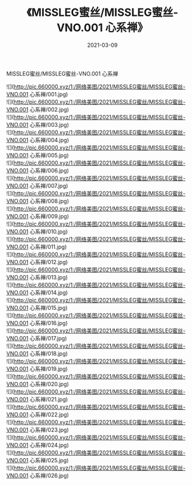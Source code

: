﻿---
layout: post
title:  《MISSLEG蜜丝/MISSLEG蜜丝-VNO.001 心系禅》
date:   2021-03-09
img: http://pic.660000.xyz/1:/网络美图/2021/MISSLEG蜜丝/MISSLEG蜜丝-VNO.001 心系禅/000.jpg
categories: [美女, 清纯, 唯美]
---

MISSLEG蜜丝/MISSLEG蜜丝-VNO.001 心系禅

 ![](http://pic.660000.xyz/1:/网络美图/2021/MISSLEG蜜丝/MISSLEG蜜丝-VNO.001 心系禅/001.jpg) <br>![](http://pic.660000.xyz/1:/网络美图/2021/MISSLEG蜜丝/MISSLEG蜜丝-VNO.001 心系禅/002.jpg) <br>![](http://pic.660000.xyz/1:/网络美图/2021/MISSLEG蜜丝/MISSLEG蜜丝-VNO.001 心系禅/003.jpg) <br>![](http://pic.660000.xyz/1:/网络美图/2021/MISSLEG蜜丝/MISSLEG蜜丝-VNO.001 心系禅/004.jpg) <br>![](http://pic.660000.xyz/1:/网络美图/2021/MISSLEG蜜丝/MISSLEG蜜丝-VNO.001 心系禅/005.jpg) <br>![](http://pic.660000.xyz/1:/网络美图/2021/MISSLEG蜜丝/MISSLEG蜜丝-VNO.001 心系禅/006.jpg) <br>![](http://pic.660000.xyz/1:/网络美图/2021/MISSLEG蜜丝/MISSLEG蜜丝-VNO.001 心系禅/007.jpg) <br>![](http://pic.660000.xyz/1:/网络美图/2021/MISSLEG蜜丝/MISSLEG蜜丝-VNO.001 心系禅/008.jpg) <br>![](http://pic.660000.xyz/1:/网络美图/2021/MISSLEG蜜丝/MISSLEG蜜丝-VNO.001 心系禅/009.jpg) <br>![](http://pic.660000.xyz/1:/网络美图/2021/MISSLEG蜜丝/MISSLEG蜜丝-VNO.001 心系禅/010.jpg) <br>![](http://pic.660000.xyz/1:/网络美图/2021/MISSLEG蜜丝/MISSLEG蜜丝-VNO.001 心系禅/011.jpg) <br>![](http://pic.660000.xyz/1:/网络美图/2021/MISSLEG蜜丝/MISSLEG蜜丝-VNO.001 心系禅/012.jpg) <br>![](http://pic.660000.xyz/1:/网络美图/2021/MISSLEG蜜丝/MISSLEG蜜丝-VNO.001 心系禅/013.jpg) <br>![](http://pic.660000.xyz/1:/网络美图/2021/MISSLEG蜜丝/MISSLEG蜜丝-VNO.001 心系禅/014.jpg) <br>![](http://pic.660000.xyz/1:/网络美图/2021/MISSLEG蜜丝/MISSLEG蜜丝-VNO.001 心系禅/015.jpg) <br>![](http://pic.660000.xyz/1:/网络美图/2021/MISSLEG蜜丝/MISSLEG蜜丝-VNO.001 心系禅/016.jpg) <br>![](http://pic.660000.xyz/1:/网络美图/2021/MISSLEG蜜丝/MISSLEG蜜丝-VNO.001 心系禅/017.jpg) <br>![](http://pic.660000.xyz/1:/网络美图/2021/MISSLEG蜜丝/MISSLEG蜜丝-VNO.001 心系禅/018.jpg) <br>![](http://pic.660000.xyz/1:/网络美图/2021/MISSLEG蜜丝/MISSLEG蜜丝-VNO.001 心系禅/019.jpg) <br>![](http://pic.660000.xyz/1:/网络美图/2021/MISSLEG蜜丝/MISSLEG蜜丝-VNO.001 心系禅/020.jpg) <br>![](http://pic.660000.xyz/1:/网络美图/2021/MISSLEG蜜丝/MISSLEG蜜丝-VNO.001 心系禅/021.jpg) <br>![](http://pic.660000.xyz/1:/网络美图/2021/MISSLEG蜜丝/MISSLEG蜜丝-VNO.001 心系禅/022.jpg) <br>![](http://pic.660000.xyz/1:/网络美图/2021/MISSLEG蜜丝/MISSLEG蜜丝-VNO.001 心系禅/023.jpg) <br>![](http://pic.660000.xyz/1:/网络美图/2021/MISSLEG蜜丝/MISSLEG蜜丝-VNO.001 心系禅/024.jpg) <br>![](http://pic.660000.xyz/1:/网络美图/2021/MISSLEG蜜丝/MISSLEG蜜丝-VNO.001 心系禅/025.jpg) <br>![](http://pic.660000.xyz/1:/网络美图/2021/MISSLEG蜜丝/MISSLEG蜜丝-VNO.001 心系禅/026.jpg) <br>